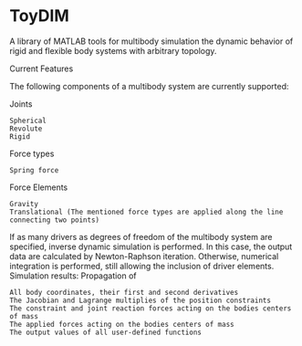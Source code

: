# ToyDIM
A library of MATLAB tools  for multibody simulation the  dynamic behavior of rigid and flexible body systems with arbitrary topology.

Current Features

The following components of a multibody system are currently supported:

Joints

    Spherical
    Revolute
    Rigid

Force types

    Spring force

Force Elements

    Gravity
    Translational (The mentioned force types are applied along the line connecting two points)


If as many drivers as degrees of freedom of the multibody system are specified, inverse dynamic simulation is performed. In this case, the output data are calculated by Newton-Raphson iteration. Otherwise, numerical integration is performed, still allowing the inclusion of driver elements.
Simulation results: Propagation of

    All body coordinates, their first and second derivatives
    The Jacobian and Lagrange multiplies of the position constraints
    The constraint and joint reaction forces acting on the bodies centers of mass
    The applied forces acting on the bodies centers of mass
    The output values of all user-defined functions
